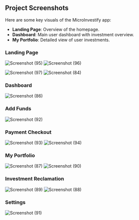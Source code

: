 ## Project Screenshots

Here are some key visuals of the MicroInvestify app:

- **Landing Page**: Overview of the homepage.
- **Dashboard**: Main user dashboard with investment overview.
- **My Portfolio**: Detailed view of user investments.

### Landing Page
![Screenshot (95)](https://github.com/user-attachments/assets/48fe7be5-eb02-489c-b913-2943b8319833)
![Screenshot (96)](https://github.com/user-attachments/assets/326b0031-6f23-44cb-ace0-06e10212a9de)

![Screenshot (97)](https://github.com/user-attachments/assets/c87bbee3-626e-4e1b-953d-7746880929d3)
![Screenshot (84)](https://github.com/user-attachments/assets/86a5df92-1e66-4436-96c1-39146611a803)

### Dashboard
![Screenshot (86)](https://github.com/user-attachments/assets/aad3275c-da91-4c29-9741-62eb60bedb3e)

### Add Funds
![Screenshot (92)](https://github.com/user-attachments/assets/f5b635a9-a676-46c4-8f37-40ce97022297)

### Payment Checkout
![Screenshot (93)](https://github.com/user-attachments/assets/4940396d-0459-49b7-b92f-081014e53650)
![Screenshot (94)](https://github.com/user-attachments/assets/a0c42e5e-9a2b-4577-aa97-69582eee1675)

### My Portfolio
![Screenshot (87)](https://github.com/user-attachments/assets/ace6e8ba-9a6a-4825-945c-be291ab5951a)
![Screenshot (90)](https://github.com/user-attachments/assets/d0ece54d-d890-401a-8a96-2b19fcbf30ea)

### Investment Reclamation 
![Screenshot (89)](https://github.com/user-attachments/assets/bad4d600-386c-44df-b35d-bc502ec9bdd3)
![Screenshot (88)](https://github.com/user-attachments/assets/8fed4149-58ac-4564-8761-45c720d4b55c)

### Settings 
![Screenshot (91)](https://github.com/user-attachments/assets/4e42ccb3-f66d-43e1-99ae-98706d890c85)


